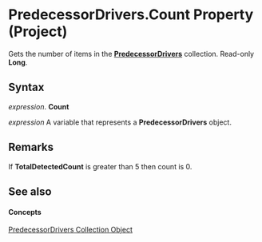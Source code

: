 
# PredecessorDrivers.Count Property (Project)

Gets the number of items in the  **[PredecessorDrivers](a55a655c-3f43-77db-a861-dba8059e3a21.md)** collection. Read-only **Long**.


## Syntax

 _expression_. **Count**

 _expression_ A variable that represents a **PredecessorDrivers** object.


## Remarks

If  **TotalDetectedCount** is greater than 5 then count is 0.


## See also


#### Concepts


[PredecessorDrivers Collection Object](a55a655c-3f43-77db-a861-dba8059e3a21.md)